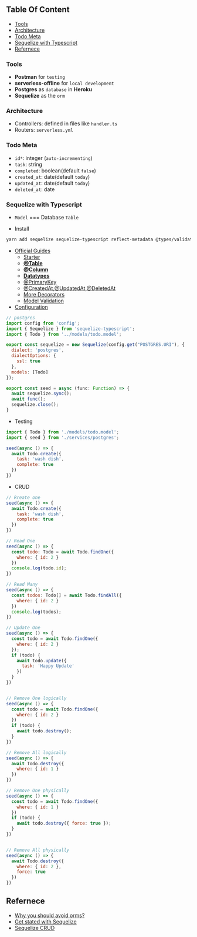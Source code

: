 <!-- START doctoc generated TOC please keep comment here to allow auto update -->
<!-- DON'T EDIT THIS SECTION, INSTEAD RE-RUN doctoc TO UPDATE -->
## Table Of Content

  - [Tools](#tools)
  - [Architecture](#architecture)
  - [Todo Meta](#todo-meta)
  - [Sequelize with Typescript](#sequelize-with-typescript)
- [Refernece](#refernece)

<!-- END doctoc generated TOC please keep comment here to allow auto update -->

### Tools
- **Postman** for `testing`
- **serverless-offline** for `local development`
- **Postgres** as `database` in **Heroku**
- **Sequelize** as the `orm`

### Architecture
- Controllers: defined in files like `handler.ts`
- Routers: `serverless.yml`

### Todo Meta
- `id*`: integer (`auto-incrementing`)
- `task`: string
- `completed`: boolean(default `false`)
- `created_at`: date(default `today`)
- `updated_at`: date(default `today`)
- `deleted_at`: date

### Sequelize with Typescript
- `Model` === Database `Table`

- Install
```sh
yarn add sequelize sequelize-typescript reflect-metadata @types/validator @types/node @types/bluebird
```
- [Official Guides](https://www.npmjs.com/package/sequelize-typescript)
  - [Starter](https://github.com/RobinBuschmann/sequelize-typescript-example/tree/master/lib/models)
  - [**@Table**](https://sequelize.org/master/manual/models-definition.html#configuration)
  - [**@Column**](https://www.npmjs.com/package/sequelize-typescript#column)
  - [**Datatypes**](https://sequelize.org/master/manual/models-definition.html#data-types)
  - [@PrimaryKey](https://www.npmjs.com/package/sequelize-typescript#primary-key)
  - [@CreatedAt,@UpdatedAt,@DeletedAt](https://www.npmjs.com/package/sequelize-typescript#createdat--updatedat--deletedat)
  - [More Decorators](https://www.npmjs.com/package/sequelize-typescript#shortcuts)
  - [Model Validation](https://www.npmjs.com/package/sequelize-typescript#model-validation)
- [Configuration](https://www.npmjs.com/package/sequelize-typescript#configuration)
```javascript
// postgres
import config from 'config';
import { Sequelize } from 'sequelize-typescript';
import { Todo } from '../models/todo.model';

export const sequelize = new Sequelize(config.get("POSTGRES.URI"), {
  dialect: 'postgres',
  dialectOptions: {
    ssl: true
  },
  models: [Todo]
});

export const seed = async (func: Function) => {
  await sequelize.sync();
  await func();
  sequelize.close();
}
```
- Testing
```javascript
import { Todo } from './models/todo.model';
import { seed } from './services/postgres';

seed(async () => {
  await Todo.create({
    task: 'wash dish',
    complete: true
  })
})
```
- CRUD
```javascript
// Rreate one
seed(async () => {
  await Todo.create({
    task: 'wash dish',
    complete: true
  })
})

// Read One
seed(async () => {
  const todo: Todo = await Todo.findOne({
    where: { id: 2 }
  })
  console.log(todo.id);
})

// Read Many
seed(async () => {
  const todos: Todo[] = await Todo.findAll({
    where: { id: 2 }
  })
  console.log(todos);
})

// Update One
seed(async () => {
  const todo = await Todo.findOne({
    where: { id: 2 }
  });
  if (todo) {
    await todo.update({
      task: 'Happy Update'
    })
  }
})


// Remove One logically
seed(async () => {
  const todo = await Todo.findOne({
    where: { id: 2 }
  })
  if (todo) {
    await todo.destroy();
  }
})

// Remove All logically
seed(async () => {
  await Todo.destroy({
    where: { id: 1 }
  })
})

// Remove One physically
seed(async () => {
  const todo = await Todo.findOne({
    where: { id: 1 }
  })
  if (todo) {
    await todo.destroy({ force: true });
  }
})


// Remove All physically
seed(async () => {
  await Todo.destroy({
    where: { id: 2 },
    force: true
  })
})
```



## Refernece
- [Why you should avoid orms?](https://blog.logrocket.com/why-you-should-avoid-orms-with-examples-in-node-js-e0baab73fa5/)
- [Get stated with Sequelize](https://medium.com/@zhhjoseph/getting-started-with-sequelize-dd6045f366e6)
- [Sequelize CRUD](http://semlinker.com/node-sequelize-quickstart/)
